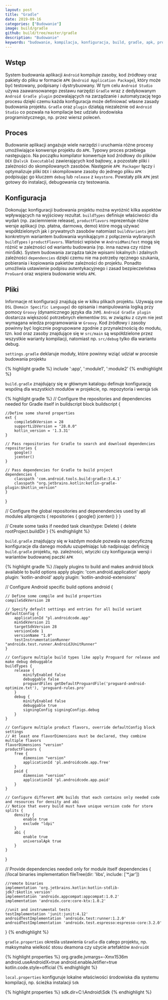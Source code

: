 ```yaml
---
layout: post
title: "Gradle"
date: 2019-09-16
categories: ["Budowanie"]
image: build/gradle
github: build/tree/master/gradle
description: "Budowanie"
keywords: "budowanie, kompilacja, konfiguracja, build, gradle, apk, properties, configuration, flavor, android, programowanie, programming"
---
```


## Wstęp
System budowania aplikacji `Android` kompiluje zasoby, kod źródłowy oraz pakiety do pliku w formacie `APK` (`Android Application Package`), który może być testowany, podpisany i dystrybuowany. W tym celu `Android Studio` używa zaawansowanego zestawu narzędzi `Gradle` wraz z dedykowanym `Android Gradle plugin` pozwalających na zarządzanie i automatyzację tego procesu dzięki czemu każda konfiguracja może definiować własne zasady budowania projektu. `Gradle` oraz `plugin` działają niezależnie od `Android Studio` co pozwala na kompilacje bez udziału środowiska programistycznego, np. przez wiersz poleceń.

## Proces
Budowanie aplikacji angażuje wiele narzędzi i uruchamia różne procesy umożliwiające konwersje projektu do `APK`. Typowy proces przebiega następująco. Na początku kompilator konwertuje kod źródłowy do plików `DEX` (`Dalvik Executable`) zawierających kod bajtowy, a pozostałe pliki i zależności do skompilowanych zasobów. Następnie `APK Packager` łączy i optymalizuje pliki `DEX` i skompilowane zasoby do jednego pliku `APK` podpisując go kluczem `debug` lub `release` z `keystore`. Powstały plik `APK` jest gotowy do instalacji, debugowania czy testowania.

## Konfiguracja 
Dokonując konfiguracji budowania projektu można wyróżnić kilka aspektów wpływających na wyjściowy rezultat. `buildTypes` definiuje właściwości dla wydań (np. zaciemnienie release), `productFlavors` reprezentuje różne wersje aplikacji (np. płatna, darmowa, demo) które mogą używać współdzielonych jak i prywatnych zasobów natomiast `buildVariants` jest konkretnym wariantem budowania wynikającym z połączenia wybranych `buildTypes` i `productFlavors`. Wartości wpisów w `AndroidManifest` mogą się różnić w zależności od wariantu budowania (np. inna nazwa czy różne minSdk). System budowania zarządza także wpisami lokalnych i zdalnych zależności `dependencies` dzięki czemu nie ma potrzeby ręcznego szukania, pobierania i kopiowania pakietów zależności do projektu. Ponadto umożliwia ustawienie podpisu autentykacyjnego i zasad bezpieczeństwa `ProGuard` oraz wspiera budowanie wielu `APK`.

## Pliki
Informacje nt konfiguracji znajdują sie w kilku plikach projektu. Używają one `DSL` (`Domain Specific Language`) do opisania i manipulowania logiką przy pomocy `Groovy` (dynamicznego języka dla `JVM`). `Android Gradle plugin` dostarcza większość potrzebnych elementów `DSL` w związku z czym nie jest wymagana wiedza programowania w `Groovy`. Kod źródłowy i zasoby powinny być logicznie pogrupowane zgodnie z przynależnością do modułu, tzn. kod oraz zasoby znajdujące się w `src/main` są współdzielone przez wszystkie warianty kompilacji, natomiast np. `src/debug` tylko dla wariantu debug.  
  
`settings.gradle` deklaruje moduły, które powinny wziąć udział w procesie budowania projektu

{% highlight gradle %}
include ':app', ':module1', ':module2'
{% endhighlight %}

`build.gradle` znajdujący się w głównym katalogu definuje konfigurację wspólną dla wszystkich modułów w projekcie, np. repozytoria i wersja `Sdk`

{% highlight gradle %}
// Configure the repositories and dependencies needed for Gradle itself in buildscript block
buildscript {

    //Define some shared properties
    ext {
        compileSdkVersion = 28
        supportLibVersion = "28.0.0"
        kotlin_version = '1.3.31'
    }

    // Pass repositories for Gradle to search and download dependencies
    repositories {
        google()
        jcenter()
    }

    // Pass dependencies for Gradle to build project
    dependencies {
        classpath 'com.android.tools.build:gradle:3.4.1'
        classpath "org.jetbrains.kotlin:kotlin-gradle-plugin:$kotlin_version"
    }
}

// Configure the global repositories and depenendencies used by all modules
allprojects {
   repositories {
       google()
       jcenter()
   }
}

// Create some tasks if needed
task clean(type: Delete) {
    delete rootProject.buildDir
}
{% endhighlight %}

`build.gradle` znajdujący się w każdym module pozwala na specyficzną konfiguracje dla danego modułu uzupełniając lub nadpisując definicję `build.gradle` projektu, np. zależności, wtyczki czy konfiguracja wersji i wariantów budowanej paczki `APK`

{% highlight gradle %}
//apply plugins to build and makes android block available to build options
apply plugin: 'com.android.application'
apply plugin: 'kotlin-android'
apply plugin: 'kotlin-android-extensions'

// Configure Android specific build options
android {

    // Define some compile and build properties
    compileSdkVersion 28

    // Specify default settings and entries for all build variant
    defaultConfig {
        applicationId "pl.androidcode.app"
        minSdkVersion 21
        targetSdkVersion 28
        versionCode 1
        versionName "1.0"
        testInstrumentationRunner "androidx.test.runner.AndroidJUnitRunner"
    }

    // Configure multiple build types like apply Proguard for release and make debug debuggable
    buildTypes {
        release {
            minifyEnabled false
            debuggable false
            proguardFiles getDefaultProguardFile('proguard-android-optimize.txt'), 'proguard-rules.pro'
        }
        debug {
            minifyEnabled false
            debuggable true
            signingConfig signingConfigs.debug
        }
    }

    // Configure multiple product flavors, override defaultConfig block settings
    // At least one flavorDimensions must be declared, they combine multiple flavors
    flavorDimensions "version"
    productFlavors {
        free {
            dimension "version"
            applicationId 'pl.androidcode.app.free'
        }
        paid {
            dimension "version"
            applicationId 'pl.androidcode.app.paid'
        }
    }

    // Configure different APK builds that each contains only needed code and resources for density and abi
    // Notice that every build must have unique version code for store
    splits {
        density {
            enable true
            exclude "ldpi"
        }
        abi {
            enable true
            universalApk true
        }
    }
}

// Provide dependencies needed only for module itself
dependencies {
	//local binaries
    implementation fileTree(dir: 'libs', include: ['*.jar']) 

    //remote binaries
    implementation 'org.jetbrains.kotlin:kotlin-stdlib-jdk7:$kotlin_version' 
    implementation 'androidx.appcompat:appcompat:1.0.2'
    implementation 'androidx.core:core-ktx:1.0.2'

    //unit and instrumental tests
    testImplementation 'junit:junit:4.12'
    androidTestImplementation 'androidx.test:runner:1.2.0'
    androidTestImplementation 'androidx.test.espresso:espresso-core:3.2.0'
}
{% endhighlight %}

`gradle.properties` określa ustawienia `Gradle` dla całego projektu, np. maksymalna wielkość stosu deamona czy użycie artefaktów `AndroidX`

{% highlight properties %}
org.gradle.jvmargs=-Xmx1536m
android.useAndroidX=true
android.enableJetifier=true
kotlin.code.style=official
{% endhighlight %}

`local.properties` konfiguruje lokalne właściwości środowiska dla systemu kompilacji, np. ścieżka instalacji `Sdk`

{% highlight properties %}
sdk.dir=C\:\\Android\\Sdk
{% endhighlight %}